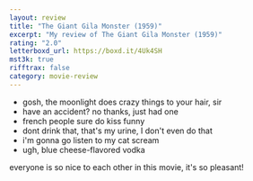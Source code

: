 ```yaml
---
layout: review
title: "The Giant Gila Monster (1959)"
excerpt: "My review of The Giant Gila Monster (1959)"
rating: "2.0"
letterboxd_url: https://boxd.it/4Uk4SH
mst3k: true
rifftrax: false
category: movie-review
---
```


- gosh, the moonlight does crazy things to your hair, sir
- have an accident? no thanks, just had one
- french people sure do kiss funny
- dont drink that, that's my urine, I don't even do that
- i'm gonna go listen to my cat scream
- ugh, blue cheese-flavored vodka

everyone is so nice to each other in this movie, it's so pleasant!
